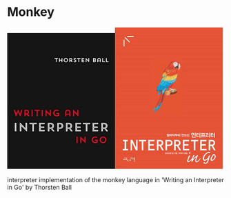 # Monkey

![bookcover en](./res/cover-en.jpg)![bookcover ko](./res/cover-ko.jpeg)

interpreter implementation of the monkey language in 'Writing an Interpreter in Go' by Thorsten Ball
